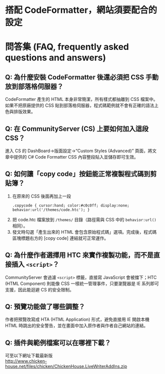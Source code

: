 # 搭配 CodeFormatter，網站須要配合的設定

# 問答集 (FAQ, frequently asked questions and answers)

## Q: 為什麼安裝 CodeFormatter 後還必須把 CSS 手動放到部落格伺服器？
CodeFormatter 產生的 HTML 本身非常簡潔，所有樣式都抽離到 CSS 檔案中。如果不把原廠提供的 CSS 貼到部落格伺服器，程式碼範例就不會有正確的語法上色與排版效果。

## Q: 在 CommunityServer (CS) 上要如何加入這段 CSS？
進入 CS 的 DashBoard→版面設定→“Custom Styles (Advanced)” 頁面，將文章中提供的 C# Code Formatter CSS 內容整段貼入並儲存即可生效。

## Q: 如何讓「copy code」按鈕能正常複製程式碼到剪貼簿？
1. 在原來的 CSS 後面再加上一段  
   ```
   .copycode { cursor:hand; color:#c0c0ff; display:none; behavior:url('/themes/code.htc'); }
   ```  
2. 把 code.htc 檔案放到 `/themes/` 目錄（路徑需與 CSS 中的 `behavior:url()` 相同）。  
3. 發文時勾選「產生出來的 HTML 會包含原始程式碼」選項。完成後，程式碼區塊標題右方的 [copy code] 連結就可正常運作。

## Q: 為什麼作者選擇用 HTC 來實作複製功能，而不是直接插入 `<script>`？
CommunityServer 會過濾 `<script>` 標籤，直接寫 JavaScript 會被擋下；HTC (HTML Component) 則能像 CSS 一樣統一管理事件，只要瀏覽器是 IE 系列即可支援，因此能迴避 CS 的安全限制。

## Q: 預覽功能做了哪些調整？
作者把預覽改寫成 HTA (HTML Application) 形式，避免直接用 IE 開啟本機 HTML 時跳出的安全警告，並在畫面中加入原作者與作者自己網站的連結。

## Q: 插件與範例檔案可以在哪裡下載？
可至以下網址下載最新版  
http://www.chicken-house.net/files/chicken/ChickenHouse.LiveWriterAddIns.zip